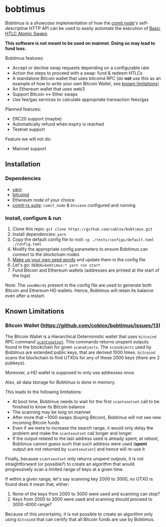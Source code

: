 # bobtimus

Bobtimus is a _showcase_ implementation of how the [comit node](https://github.com/comit-network/comit-rs/)'s self-descriptive HTTP API can be used to easily automate the execution of [Basic HTLC Atomic Swaps](https://github.com/comit-network/RFCs/blob/master/RFC-003-SWAP-Basic.md).

**This software is not meant to be used on mainnet. Doing so may lead to fund loss.**

Bobtimus features:
- Accept or decline swap requests depending on a configurable rate
- Action the steps to proceed with a swap: fund & redeem HTLCs 
- A standalone Bitcoin wallet that uses bitcoind RPC (do **not** use this as an example of how to write your own Bitcoin Wallet, see [known limitations](#known-limitations))
- An Ethereum wallet that uses web3
- Support Bitcoin <-> Ether swaps
- Use fee/gas services to calculate appropriate transaction fees/gas

Planned features:
- ERC20 support (maybe)
- Automatically refund when expiry is reached
- Testnet support 

Feature we will not do:
- Mainnet support 

## Installation

### Dependencies

- [yarn](https://yarnpkg.com/)
- [bitcoind](https://bitcoincore.org/en/download/)
- Ethereum node of your choice
- [comit-rs suite](https://github.com/comit-network/comit-rs/): `comit_node` & `btsieve` configured and running

### Install, configure & run

1. Clone this repo: `git clone https://github.com/coblox/bobtimus.git`
2. Install dependencies: `yarn`
3. Copy the default config file to root: `cp ./tests/configs/default.toml ./config.toml`
4. Modify the appropriate config parameters to ensure Bobtimus can connect to the blockchain nodes
5. [Make up your own seed words](https://duckduckgo.com/?q=generate+BIP39) and update them in the config file
6. Let's go: `DEBUG=bobtimus:* yarn run start`
7. Fund Bitcoin and Ethereum wallets (addresses are printed at the start of the logs)

Note: The `seedWords` present in the config file are used to generate both Bitcoin and Ethereum HD wallets. Hence, Bobtimus will retain its balance even after a restart. 

## Known Limitations

### Bitcoin Wallet (https://github.com/coblox/bobtimus/issues/13)

The Bitcoin Wallet is a Hierarchical Deterministic wallet that uses `bitcoind` RPC command [`scantxoutset`](https://bitcoincore.org/en/doc/0.18.0/rpc/blockchain/scantxoutset/).
This commands returns unspent outputs found in the blockchain for given `scanobjects`.
The `scanobjects` used by Bobtimus are extended public keys, that are derived 1000 times.
`bitcoind` scans the blockchain to find UTXOs for any of these 2000 keys (there are 2 pubkeys).

Moreover, a HD wallet is supposed to only use addresses once. 

Also, all data storage for Bobtimus is done in memory.

This leads to the following limitations:
- At boot time, Bobtimus needs to wait for the first `scantxoutset` call to be finished to know its Bitcoin balance
- The scanning may be long on mainnet
- After more that ~1000 swaps (buying Bitcoin), Bobtimus will not see new incoming Bitcoin funds
- Even if we were to increase the search range, it would only delay the problem and make the `scantxoutset` call longer and longer
- If the output related to the last address used is already spent, at reboot, Bobtimus cannot guess such that such address were used (**spent** output are not returned by `scantxoutset`) and hence will re-use it

Finally, because `scantxoutset` only returns _unspent_ outputs, it is not straightforward (or possible?) to create an algorithm that would progressively scan a limited range of keys at a given time.

If within a given range, let's say scanning key 2000 to 3000, no UTXO is found does it mean that, either:

1. None of the keys from 2000 to 3000 were used and scanning can stop?
2. Keys from 2000 to 3000 were used and scanning should proceed to 3000-4000 range?

Because of this uncertainty, it is not possible to create an algorithm only using `bitcoind` that can certify that all Bitcoin funds are use by Bobtimus.
